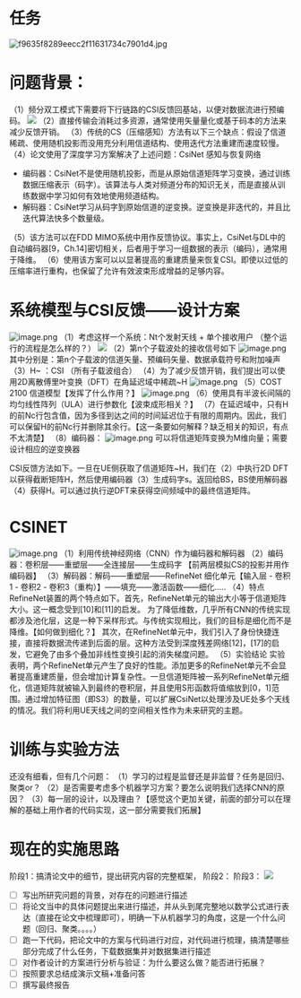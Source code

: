 # 任务
![f9635f8289eecc2f11631734c7901d4.jpg](https://cdn.nlark.com/yuque/0/2022/jpeg/26322346/1667914696794-1b1afce3-1390-4be1-8cdb-3c478fa04be6.jpeg#averageHue=%23e3e1db&clientId=ubf821477-4037-4&crop=0&crop=0&crop=1&crop=1&from=paste&height=380&id=u773df6ea&margin=%5Bobject%20Object%5D&name=f9635f8289eecc2f11631734c7901d4.jpg&originHeight=475&originWidth=770&originalType=binary&ratio=1&rotation=0&showTitle=false&size=68580&status=done&style=none&taskId=u6ef9e82b-2fa0-4edb-a02d-2379406dcb8&title=&width=616)

# 问题背景：
（1）频分双工模式下需要将下行链路的CSI反馈回基站，以便对数据流进行预编码。
![](https://cdn.nlark.com/yuque/0/2022/png/26322346/1667892694204-49cb75fb-58f3-4836-a495-fcae8bacb377.png#averageHue=%23fbfbfb&crop=0&crop=0&crop=1&crop=1&from=url&id=iG8Qf&margin=%5Bobject%20Object%5D&originHeight=584&originWidth=1192&originalType=binary&ratio=1&rotation=0&showTitle=false&status=done&style=none&title=)
（2）直接传输会消耗过多资源，通常使用矢量量化或基于码本的方法来减少反馈开销。
（3）传统的CS（压缩感知）方法有以下三个缺点：假设了信道稀疏、使用随机投影而没用充分利用信道结构、使用迭代方法重建而速度较慢。
（4）论文使用了深度学习方案解决了上述问题：CsiNet 感知与恢复网络

- 编码器：CsiNet不是使用随机投影，而是从原始信道矩阵学习变换，通过训练数据压缩表示（码字）。该算法与人类对频道分布的知识无关，而是直接从训练数据中学习如何有效地使用频道结构。
- 解码器：CsiNet学习从码字到原始信道的逆变换。逆变换是非迭代的，并且比迭代算法快多个数量级。

（5）该方法可以在FDD MIMO系统中用作反馈协议。事实上，CsiNet与DL中的自动编码器[9，Ch.14]密切相关，后者用于学习一组数据的表示（编码），通常用于降维。
（6）使用该方案可以以显著提高的重建质量来恢复CSI。即使以过低的压缩率进行重构，也保留了允许有效波束形成增益的足够内容。

# 系统模型与CSI反馈——设计方案
![image.png](https://cdn.nlark.com/yuque/0/2022/png/26322346/1667915271833-bc733416-ca30-46ab-ad00-65fa044cb944.png#averageHue=%23f7f6f6&clientId=ub1414a0a-d018-4&crop=0&crop=0&crop=1&crop=1&from=paste&height=295&id=u6c0e01e3&margin=%5Bobject%20Object%5D&name=image.png&originHeight=369&originWidth=1255&originalType=binary&ratio=1&rotation=0&showTitle=false&size=104333&status=done&style=none&taskId=u86b5282f-f491-4132-9160-00b0d6b8ba0&title=&width=1004)
（1）考虑这样一个系统：Nt个发射天线 + 单个接收用户 （整个运行的流程是怎么样的？）
![](https://cdn.nlark.com/yuque/0/2022/png/26322346/1667895140689-45f607eb-1af6-42b4-88f3-3082bd8eee0b.png#averageHue=%23fcfcfc&crop=0&crop=0&crop=1&crop=1&from=url&id=nCXTm&margin=%5Bobject%20Object%5D&originHeight=667&originWidth=1109&originalType=binary&ratio=1&rotation=0&showTitle=false&status=done&style=none&title=)
（2）第n个子载波处的接收信号如下
![image.png](https://cdn.nlark.com/yuque/0/2022/png/26322346/1667915655685-04ebacbb-9bf7-45d6-a928-ac6490692a68.png#averageHue=%23fafafa&clientId=uba954218-1460-4&crop=0&crop=0&crop=1&crop=1&from=paste&height=33&id=ue2f9c7d6&margin=%5Bobject%20Object%5D&name=image.png&originHeight=41&originWidth=163&originalType=binary&ratio=1&rotation=0&showTitle=false&size=2916&status=done&style=none&taskId=u7a2637cc-c4e1-4faf-a6c8-4d981d559ec&title=&width=130.4)
其中分别是：第n个子载波的信道矢量、预编码矢量、数据承载符号和附加噪声
（3）H~ ：CSI （所有子载波组合）
（4）为了减少反馈开销，我们提出可以使用2D离散傅里叶变换（DFT）在角延迟域中稀疏~H
![image.png](https://cdn.nlark.com/yuque/0/2022/png/26322346/1667915784150-95eb508e-f754-402a-b777-4131e5fc7564.png#averageHue=%23f7f7f7&clientId=uba954218-1460-4&crop=0&crop=0&crop=1&crop=1&from=paste&height=31&id=u4deea71d&margin=%5Bobject%20Object%5D&name=image.png&originHeight=39&originWidth=124&originalType=binary&ratio=1&rotation=0&showTitle=false&size=2283&status=done&style=none&taskId=u4b712a54-d2be-4985-8ae5-d2c6d437146&title=&width=99.2)
（5）COST 2100 信道模型【发挥了什么作用？】
![image.png](https://cdn.nlark.com/yuque/0/2022/png/26322346/1667915837448-15158117-44a0-43fd-b9dc-da09b1d530d9.png#averageHue=%23f4f3f2&clientId=uba954218-1460-4&crop=0&crop=0&crop=1&crop=1&from=paste&height=233&id=u9e1f0c91&margin=%5Bobject%20Object%5D&name=image.png&originHeight=291&originWidth=440&originalType=binary&ratio=1&rotation=0&showTitle=false&size=40035&status=done&style=none&taskId=uf94e40f1-dc28-4e94-8504-404c827d91d&title=&width=352)
（6）使用具有半波长间隔的均匀线性阵列（ULA）进行参数化【波束成形相关？】
（7）在延迟域中，只有H的前Nc行包含值，因为多径到达之间的时间延迟位于有限的周期内。因此，我们可以保留H的前Nc行并删除其余行。【这一条要如何解释？缺乏相关的知识，有点不太清楚】
（8）编码器：
![image.png](https://cdn.nlark.com/yuque/0/2022/png/26322346/1667916109071-1f06ede4-e978-4ff7-aff2-ac5c6975e108.png#averageHue=%23fafafa&clientId=uba954218-1460-4&crop=0&crop=0&crop=1&crop=1&from=paste&height=31&id=u88245d1e&margin=%5Bobject%20Object%5D&name=image.png&originHeight=39&originWidth=129&originalType=binary&ratio=1&rotation=0&showTitle=false&size=2099&status=done&style=none&taskId=ud24004e0-38e1-4a7e-a62b-e57dd125e2c&title=&width=103.2)
可以将信道矩阵变换为M维向量；需要设计相应的逆变换器

CSI反馈方法如下。一旦在UE侧获取了信道矩阵~H，我们在（2）中执行2D DFT以获得截断矩阵H，然后使用编码器（3）生成码字s。返回给BS，BS使用解码器（4）获得H。可以通过执行逆DFT来获得空间频域中的最终信道矩阵。

# CSINET
![image.png](https://cdn.nlark.com/yuque/0/2022/png/26322346/1667916415133-37171132-0c00-4116-8955-33ee3a434b6b.png#averageHue=%23eef1e8&clientId=uba954218-1460-4&crop=0&crop=0&crop=1&crop=1&from=paste&height=307&id=u54649441&margin=%5Bobject%20Object%5D&name=image.png&originHeight=384&originWidth=1219&originalType=binary&ratio=1&rotation=0&showTitle=false&size=114959&status=done&style=none&taskId=u0b161bb8-b8e3-46ba-b2fd-0d831c49b27&title=&width=975.2)
（1）利用传统神经网络（CNN）作为编码器和解码器
（2）编码器：卷积层——重塑层——全连接层——生成码字 【前两层模拟CS的投影并用作编码器】
（3）解码器：解码——重塑层——RefineNet 细化单元【输入层 - 卷积1 - 卷积2 - 卷积3（重构）】——填充——激活函数——细化.....
（4）特点
RefineNet装置的两个特点如下。首先，RefineNet单元的输出大小等于信道矩阵大小。这一概念受到[10]和[11]的启发。
为了降低维数，几乎所有CNN的传统实现都涉及池化层，这是一种下采样形式。与传统实现相比，我们的目标是细化而不是降维。【如何做到细化？】
其次，在RefineNet单元中，我们引入了身份快捷连接，直接将数据流传递到后面的层。这种方法受到深度残差网络[12]，[17]的启发，它避免了由多个叠加非线性变换引起的消失梯度问题。
（5）实验结论
实验表明，两个RefineNet单元产生了良好的性能。添加更多的RefineNet单元不会显著提高重建质量，但会增加计算复杂性。一旦信道矩阵被一系列RefineNet单元细化，信道矩阵就被输入到最终的卷积层，并且使用S形函数将值缩放到[0，1]范围。通过增加特征图（即S3）的数量，可以扩展CsiNet以处理涉及UE处多个天线的情况。我们将利用UE天线之间的空间相关性作为未来研究的主题。

# 训练与实验方法
还没有细看，但有几个问题：
（1）学习的过程是监督还是非监督？任务是回归、聚类or？
（2）是否需要考虑多个机器学习方案？要怎么说明我们选择CNN的原因？
（3）每一层的设计，以及理由？【感觉这个更加关键，前面的部分可以在理解的基础上用作者的代码实现，这一部分需要我们拓展】

# 现在的实施思路
阶段1：搞清论文中的细节，提出研究内容的完整框架，
阶段2：
阶段3：
![](https://cdn.nlark.com/yuque/0/2022/jpeg/26322346/1667914696794-1b1afce3-1390-4be1-8cdb-3c478fa04be6.jpeg#averageHue=%23e3e1db&crop=0&crop=0&crop=1&crop=1&from=url&height=384&id=jDEvk&margin=%5Bobject%20Object%5D&originHeight=475&originWidth=770&originalType=binary&ratio=1&rotation=0&showTitle=false&status=done&style=none&title=&width=623)

- [ ] 写出所研究问题的背景，对存在的问题进行描述
- [ ] 将论文当中的具体问题提出来进行描述，并从头到尾完整地以数学公式进行表达（直接在论文中梳理即可），明确一下从机器学习的角度，这是一个什么问题（回归、聚类。。。。）
- [ ] 跑一下代码，把论文中的方案与代码进行对应，对代码进行梳理，搞清楚哪些部分完成了什么任务，下载数据集并对数据集进行描述
- [ ] 对作者设计的方案进行分析与验证：为什么要这么做？能否进行拓展？
- [ ] 按照要求总结成演示文稿+准备问答
- [ ] 撰写最终报告
